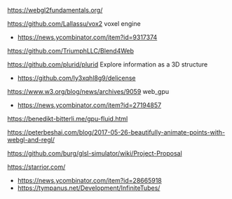 https://webgl2fundamentals.org/

https://github.com/Lallassu/vox2 voxel engine
* https://news.ycombinator.com/item?id=9317374

https://github.com/TriumphLLC/Blend4Web

https://github.com/plurid/plurid Explore information as a 3D structure
* https://github.com/ly3xqhl8g9/delicense

https://www.w3.org/blog/news/archives/9059 web_gpu
* https://news.ycombinator.com/item?id=27194857

https://benedikt-bitterli.me/gpu-fluid.html

https://peterbeshai.com/blog/2017-05-26-beautifully-animate-points-with-webgl-and-regl/

https://github.com/burg/glsl-simulator/wiki/Project-Proposal

https://starrior.com/
* https://news.ycombinator.com/item?id=28665918 
* https://tympanus.net/Development/InfiniteTubes/

